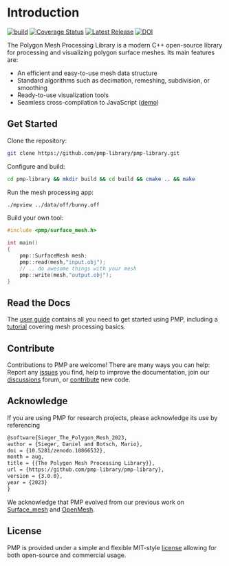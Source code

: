 # Introduction

[![build](https://github.com/pmp-library/pmp-library/workflows/build/badge.svg)](https://github.com/pmp-library/pmp-library/actions?query=workflow%3Abuild)
[![Coverage Status](https://coveralls.io/repos/github/pmp-library/pmp-library/badge.svg?branch=master)](https://coveralls.io/github/pmp-library/pmp-library?branch=main)
[![Latest Release](https://img.shields.io/github/v/release/pmp-library/pmp-library?sort=semver)](https://github.com/pmp-library/pmp-library/releases/latest)
[![DOI](https://zenodo.org/badge/105374301.svg)](https://zenodo.org/doi/10.5281/zenodo.10866531)

The Polygon Mesh Processing Library is a modern C++ open-source library for processing and visualizing polygon surface meshes. Its main features are:

- An efficient and easy-to-use mesh data structure
- Standard algorithms such as decimation, remeshing, subdivision, or smoothing
- Ready-to-use visualization tools
- Seamless cross-compilation to JavaScript ([demo](https://www.pmp-library.org/demos/mpview.html))

## Get Started

Clone the repository:

```sh
git clone https://github.com/pmp-library/pmp-library.git
```

Configure and build:

```sh
cd pmp-library && mkdir build && cd build && cmake .. && make
```

Run the mesh processing app:

```sh
./mpview ../data/off/bunny.off
```

Build your own tool:

```cpp
#include <pmp/surface_mesh.h>

int main()
{
    pmp::SurfaceMesh mesh;
    pmp::read(mesh,"input.obj");
    // .. do awesome things with your mesh
    pmp::write(mesh,"output.obj");
}
```

## Read the Docs

The [user guide](https://www.pmp-library.org/guide.html) contains all you need to get started using PMP, including a [tutorial](https://www.pmp-library.org/tutorial.html) covering mesh processing basics.

## Contribute

Contributions to PMP are welcome! There are many ways you can help: Report any [issues](https://github.com/pmp-library/pmp-library/issues) you find, help to improve the documentation, join our [discussions](https://github.com/pmp-library/pmp-library/discussions) forum, or [contribute](https://www.pmp-library.org/contributing.html) new code.

## Acknowledge

If you are using PMP for research projects, please acknowledge its use by referencing

```tex
@software{Sieger_The_Polygon_Mesh_2023,
author = {Sieger, Daniel and Botsch, Mario},
doi = {10.5281/zenodo.10866532},
month = aug,
title = {{The Polygon Mesh Processing Library}},
url = {https://github.com/pmp-library/pmp-library},
version = {3.0.0},
year = {2023}
}
```

We acknowledge that PMP evolved from our previous work on [Surface_mesh](http://dx.doi.org/10.1007/978-3-642-24734-7_29) and [OpenMesh](https://pub.uni-bielefeld.de/record/1961694).

## License

PMP is provided under a simple and flexible MIT-style [license](https://github.com/pmp-library/pmp-library/blob/master/LICENSE.txt) allowing for both open-source and commercial usage.
